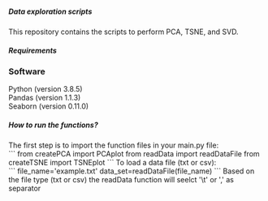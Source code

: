 <h5> Data exploration scripts </h5>
This repository contains the scripts to perform PCA, TSNE, and SVD. <br>
<h5> Requirements</h5>
<h3>Software</h3>
Python (version 3.8.5) <br>
Pandas (version 1.1.3) <br>
Seaborn (version 0.11.0) <br>

<h5> How to run the functions? </h5>
The first step is to import the function files in your main.py file:<br>
```
from createPCA import PCAplot
from readData import readDataFile
from createTSNE import TSNEplot
```
To load a data file (txt or csv): <br>
```
file_name='example.txt'
data_set=readDataFile(file_name)
```
Based on the file type (txt or csv) the readData function will seelct '\t' or ','  as separator <br>
